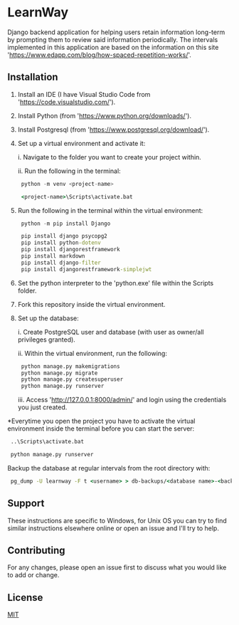 # LearnWay

Django backend application for helping users retain information long-term by prompting them to review said information periodically. The intervals implemented in this application are based on the information on this site 'https://www.edapp.com/blog/how-spaced-repetition-works/'.

## Installation

1. Install an IDE (I have Visual Studio Code from 'https://code.visualstudio.com/').
2. Install Python (from 'https://www.python.org/downloads/').
3. Install Postgresql (from 'https://www.postgresql.org/download/').
4. Set up a virtual environment and activate it:

   i. Navigate to the folder you want to create your project within.

   ii. Run the following in the terminal:
      ```python
       python -m venv <project-name>
      ```
      ```cmd
       <project-name>\Scripts\activate.bat
      ```
5. Run the following in the terminal within the virtual environment:
   ```python
    python -m pip install Django
   ```
   ```cmd
    pip install django psycopg2
    pip install python-dotenv
    pip install djangorestframework
    pip install markdown
    pip install django-filter
    pip install djangorestframework-simplejwt
   ```
6. Set the python interpreter to the 'python.exe' file within the Scripts folder.
7. Fork this repository inside the virtual environment.
8. Set up the database:

   i. Create PostgreSQL user and database (with user as owner/all privileges granted).

   ii. Within the virtual environment, run the following:
      ```python
       python manage.py makemigrations
       python manage.py migrate
       python manage.py createsuperuser
       python manage.py runserver
      ```

   iii. Access 'http://127.0.0.1:8000/admin/' and login using the credentials you just created.

*Everytime you open the project you have to activate the virtual environment inside the terminal before you can start the server:
   ```cmd
    ..\Scripts\activate.bat
   ```
   ```python
    python manage.py runserver
   ```

Backup the database at regular intervals from the root directory with:
   ```cmd
    pg_dump -U learnway -F t <username> > db-backups/<database name>-<backup number>.tar
   ```

## Support

These instructions are specific to Windows, for Unix OS you can try to find similar instructions elsewhere online or open an issue and I'll try to help.

## Contributing

For any changes, please open an issue first to discuss what you would like to add or change.

## License

[MIT](https://choosealicense.com/licenses/mit/)